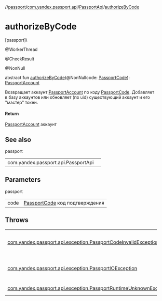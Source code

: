 //[passport](../../../index.md)/[com.yandex.passport.api](../index.md)/[PassportApi](index.md)/[authorizeByCode](authorize-by-code.md)

# authorizeByCode

[passport]\

@WorkerThread

@CheckResult

@NonNull

abstract fun [authorizeByCode](authorize-by-code.md)(@NonNullcode: [PassportCode](../-passport-code/index.md)): [PassportAccount](../-passport-account/index.md)

Возвращает аккаунт [PassportAccount](../-passport-account/index.md) по коду [PassportCode](../-passport-code/index.md). Добавляет в базу аккаунтов или обновляет (по uid) существующий аккаунт и его &quot;мастер&quot; токен.

#### Return

[PassportAccount](../-passport-account/index.md) аккаунт

## See also

passport

| | |
|---|---|
| com.yandex.passport.api.PassportApi |  |

## Parameters

passport

| | |
|---|---|
| code | [PassportCode](../-passport-code/index.md) код подтверждения |

## Throws

| | |
|---|---|
| [com.yandex.passport.api.exception.PassportCodeInvalidException](../../com.yandex.passport.api.exception/-passport-code-invalid-exception/index.md) | неверный или просроченный код подтверждения |
| [com.yandex.passport.api.exception.PassportIOException](../../com.yandex.passport.api.exception/-passport-i-o-exception/index.md) | ошибка сети, нужно повторить запрос |
| [com.yandex.passport.api.exception.PassportRuntimeUnknownException](../../com.yandex.passport.api.exception/-passport-runtime-unknown-exception/index.md) | внутренняя ошибка |

